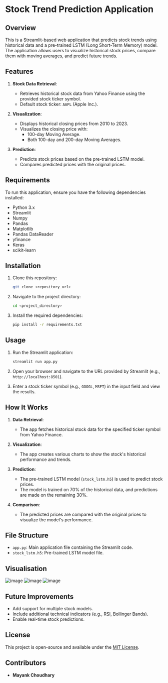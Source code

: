 
# Stock Trend Prediction Application

## Overview
This is a Streamlit-based web application that predicts stock trends using historical data and a pre-trained LSTM (Long Short-Term Memory) model. The application allows users to visualize historical stock prices, compare them with moving averages, and predict future trends.

## Features
1. **Stock Data Retrieval**:
   - Retrieves historical stock data from Yahoo Finance using the provided stock ticker symbol.
   - Default stock ticker: `AAPL` (Apple Inc.).

2. **Visualization**:
   - Displays historical closing prices from 2010 to 2023.
   - Visualizes the closing price with:
     - 100-day Moving Average.
     - Both 100-day and 200-day Moving Averages.

3. **Prediction**:
   - Predicts stock prices based on the pre-trained LSTM model.
   - Compares predicted prices with the original prices.

## Requirements
To run this application, ensure you have the following dependencies installed:

- Python 3.x
- Streamlit
- Numpy
- Pandas
- Matplotlib
- Pandas DataReader
- yfinance
- Keras
- scikit-learn

## Installation
1. Clone this repository:
   ```bash
   git clone <repository_url>
   ```
2. Navigate to the project directory:
   ```bash
   cd <project_directory>
   ```
3. Install the required dependencies:
   ```bash
   pip install -r requirements.txt
   ```

## Usage
1. Run the Streamlit application:
   ```bash
   streamlit run app.py
   ```
2. Open your browser and navigate to the URL provided by Streamlit (e.g., `http://localhost:8501`).

3. Enter a stock ticker symbol (e.g., `GOOGL`, `MSFT`) in the input field and view the results.

## How It Works
1. **Data Retrieval**:
   - The app fetches historical stock data for the specified ticker symbol from Yahoo Finance.

2. **Visualization**:
   - The app creates various charts to show the stock's historical performance and trends.

3. **Prediction**:
   - The pre-trained LSTM model (`stock_lstm.h5`) is used to predict stock prices.
   - The model is trained on 70% of the historical data, and predictions are made on the remaining 30%.

4. **Comparison**:
   - The predicted prices are compared with the original prices to visualize the model's performance.

## File Structure
- `app.py`: Main application file containing the Streamlit code.
- `stock_lstm.h5`: Pre-trained LSTM model file.

## Visualisation
![image](https://github.com/user-attachments/assets/f53cf5c7-0d3e-4e88-9762-6965c40897bb)
![image](https://github.com/user-attachments/assets/47445c8d-f02c-4ced-9b03-3632647c4971)
![image](https://github.com/user-attachments/assets/f99b2c28-7ac8-4ee8-8c87-fd6242e7f541)



## Future Improvements
- Add support for multiple stock models.
- Include additional technical indicators (e.g., RSI, Bollinger Bands).
- Enable real-time stock predictions.

## License
This project is open-source and available under the [MIT License](LICENSE).

## Contributors
- **Mayank Choudhary**
